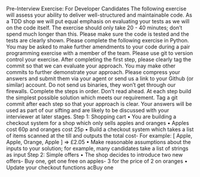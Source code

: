 Pre-Interview Exercise: 
For Developer Candidates
 The following exercise will assess your ability to deliver well-structured and maintainable
 code. As a TDD shop we will put equal emphasis on evaluating your tests as we will on the
 code itself. The exercise should only take 20 - 40 minutes; don’t spend much longer than
 this. Please make sure the code is tested and the tests are clearly shown.
 Please complete the following exercise in Python. You may be asked to make further
 amendments to your code during a pair programming exercise with a member of the team.
 Please use git to version control your exercise. After completing the first step, please clearly 
tag the commit so that we can evaluate your approach. You may make other commits to 
further demonstrate your approach. Please compress your answers and submit them via 
your agent or send us a link to your Github (or similar) account. Do not send us binaries, 
they won’t get through our firewalls.
 Complete the steps in order. Don’t read ahead. At each step build the simplest
 possible solution which meets our requirement. Tag a git commit after each step so
 that your approach is clear.
 Your answers will be used as part of our sifting and are likely to be discussed with your
 interviewer at later stages.
 Step 1: Shopping cart
 • You are building a checkout system for a shop which only sells apples and oranges
 • Apples cost 60p and oranges cost 25p
 • Build a checkout system which takes a list of items scanned at the till and outputs the total cost- For example: [ Apple, Apple, Orange, Apple ] => £2.05
 • Make reasonable assumptions about the inputs to your solution; for example, many candidates 
take a list of strings as input
 Step 2: Simple offers
 • The shop decides to introduce two new offers- Buy one, get one free on apples- 3 for the price of 2 on oranges
 • Update your checkout functions acBuy one
